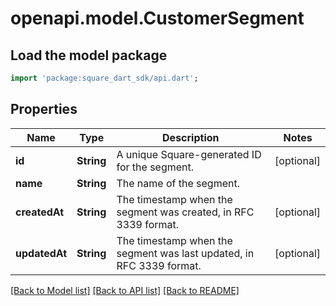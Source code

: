 # openapi.model.CustomerSegment

## Load the model package
```dart
import 'package:square_dart_sdk/api.dart';
```

## Properties
Name | Type | Description | Notes
------------ | ------------- | ------------- | -------------
**id** | **String** | A unique Square-generated ID for the segment. | [optional] 
**name** | **String** | The name of the segment. | 
**createdAt** | **String** | The timestamp when the segment was created, in RFC 3339 format. | [optional] 
**updatedAt** | **String** | The timestamp when the segment was last updated, in RFC 3339 format. | [optional] 

[[Back to Model list]](../README.md#documentation-for-models) [[Back to API list]](../README.md#documentation-for-api-endpoints) [[Back to README]](../README.md)


